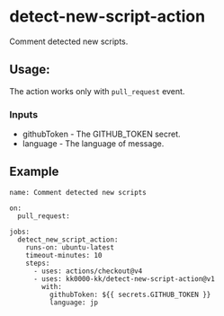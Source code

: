 # detect-new-script-action

Comment detected new scripts.

## Usage:

The action works only with `pull_request` event.

### Inputs

- githubToken - The GITHUB_TOKEN secret.
- language - The language of message.

## Example

```
name: Comment detected new scripts

on:
  pull_request:

jobs:
  detect_new_script_action:
    runs-on: ubuntu-latest
    timeout-minutes: 10
    steps:
      - uses: actions/checkout@v4
      - uses: kk0000-kk/detect-new-script-action@v1
        with:
          githubToken: ${{ secrets.GITHUB_TOKEN }}
          language: jp
```
